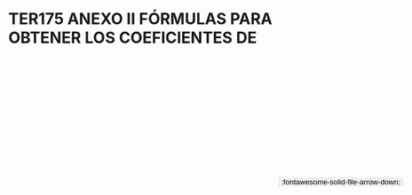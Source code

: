 
# TER175 ANEXO II FÓRMULAS PARA OBTENER LOS COEFICIENTES DE

<a href='../TER175 ANEXO II FÓRMULAS PARA OBTENER LOS COEFICIENTES DE.pdf' download>
<button class='md-button -primary' 
id='download-btn' style="position: fixed; top: 10%; right: 20px; 
        transform: translateY(-50%); z-index: 1000;  border: none; ">
:fontawesome-solid-file-arrow-down: 
</button>
</a>

<div 
    id='../TER175 ANEXO II FÓRMULAS PARA OBTENER LOS COEFICIENTES DE.pdf' 
    data-pdf-url='../TER175 ANEXO II FÓRMULAS PARA OBTENER LOS COEFICIENTES DE.pdf'
    style=' width: 100%; height: auto;overflow: auto;'>
</div>

